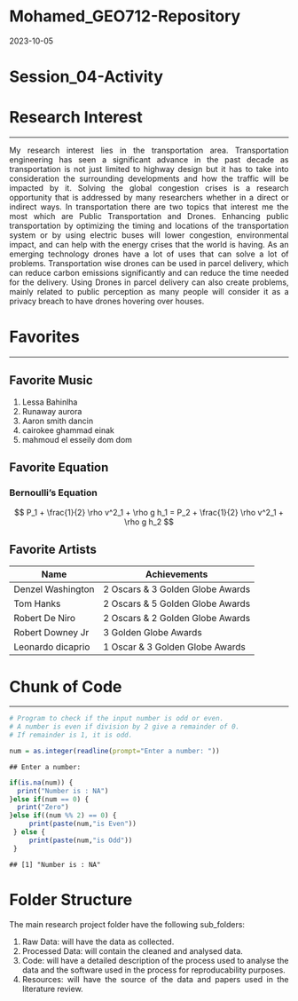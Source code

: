 Mohamed_GEO712-Repository
================
2023-10-05

<style>
body {
text-align: justify}
</style>

# Session_04-Activity

# Research Interest

------------------------------------------------------------------------

My research interest lies in the transportation area. Transportation
engineering has seen a significant advance in the past decade as
transportation is not just limited to highway design but it has to take
into consideration the surrounding developments and how the traffic will
be impacted by it. Solving the global congestion crises is a research
opportunity that is addressed by many researchers whether in a direct or
indirect ways. In transportation there are two topics that interest me
the most which are Public Transportation and Drones. Enhancing public
transportation by optimizing the timing and locations of the
transportation system or by using electric buses will lower congestion,
environmental impact, and can help with the energy crises that the world
is having. As an emerging technology drones have a lot of uses that can
solve a lot of problems. Transportation wise drones can be used in
parcel delivery, which can reduce carbon emissions significantly and can
reduce the time needed for the delivery. Using Drones in parcel delivery
can also create problems, mainly related to public perception as many
people will consider it as a privacy breach to have drones hovering over
houses.

# Favorites

------------------------------------------------------------------------

## Favorite Music

1.  Lessa Bahinlha
2.  Runaway aurora
3.  Aaron smith dancin
4.  cairokee ghammad einak
5.  mahmoud el esseily dom dom

## Favorite Equation

### Bernoulli’s Equation

$$
P_1 + \frac{1}{2} \rho v^2_1 + \rho g h_1 = P_2 + \frac{1}{2} \rho v^2_1 + \rho g h_2
$$

## Favorite Artists

| Name              | Achievements                     |
|-------------------|----------------------------------|
| Denzel Washington | 2 Oscars & 3 Golden Globe Awards |
| Tom Hanks         | 2 Oscars & 5 Golden Globe Awards |
| Robert De Niro    | 2 Oscars & 2 Golden Globe Awards |
| Robert Downey Jr  | 3 Golden Globe Awards            |
| Leonardo dicaprio | 1 Oscar & 3 Golden Globe Awards  |

# Chunk of Code

------------------------------------------------------------------------

``` r
# Program to check if the input number is odd or even.
# A number is even if division by 2 give a remainder of 0.
# If remainder is 1, it is odd.

num = as.integer(readline(prompt="Enter a number: "))
```

    ## Enter a number:

``` r
if(is.na(num)) {
  print("Number is : NA")
}else if(num == 0) {
  print("Zero")
}else if((num %% 2) == 0) {
     print(paste(num,"is Even"))
 } else {
     print(paste(num,"is Odd"))
 }
```

    ## [1] "Number is : NA"

# Folder Structure

The main research project folder have the following sub_folders:

1.  Raw Data: will have the data as collected.
2.  Processed Data: will contain the cleaned and analysed data.
3.  Code: will have a detailed description of the process used to
    analyse the data and the software used in the process for
    reproducability purposes.
4.  Resources: will have the source of the data and papers used in the
    literature review.
